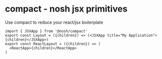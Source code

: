 # compact - nosh jsx primitives

Use compact to reduce your react/jsx boilerplate

```tsx
import { JSXApp } from '@nosh/compact'
export const Layout = ({children}) => (<JSXApp title="My Application">{children}</JSXApp>)
export const ReactLayout = ({children}) => (
  <ReactApp>{children}</ReactApp>
)
```

